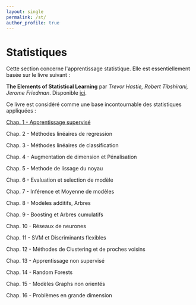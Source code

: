 ```yaml
---
layout: single
permalink: /st/
author_profile: true
---
```



# Statistiques

Cette section concerne l'apprentissage statistique. Elle est essentiellement basée sur le livre suivant :

**The Elements of Statistical Learning** par *Trevor Hastie, Robert Tibshirani, Jerome Friedman*. Disponible [ici](https://web.stanford.edu/~hastie/Papers/ESLII.pdf).

Ce livre est considéré comme une base incontournable des statistiques appliquées :

[Chap. 1 - Apprentissage supervisé](https://alexpeterbec.github.io/definitions/statistiques/Chap-1-apprentissage-supervise/)

Chap. 2 - Méthodes linéaires de regression

Chap. 3 - Méthodes linéaires de classification

Chap. 4 - Augmentation de dimension et Pénalisation

Chap. 5 - Methode de lissage du noyau

Chap. 6 - Evaluation et selection de modèle

Chap. 7 - Inférence et Moyenne de modèles

Chap. 8 - Modèles additifs, Arbres

Chap. 9 - Boosting et Arbres cumulatifs

Chap. 10 - Réseaux de neurones

Chap. 11 - SVM et Discriminants flexibles

Chap. 12 - Méthodes de Clustering et de proches voisins

Chap. 13 - Apprentissage non supervisé

Chap. 14 - Random Forests

Chap. 15 - Modèles Graphs non orientés

Chap. 16 - Problèmes en grande dimension
